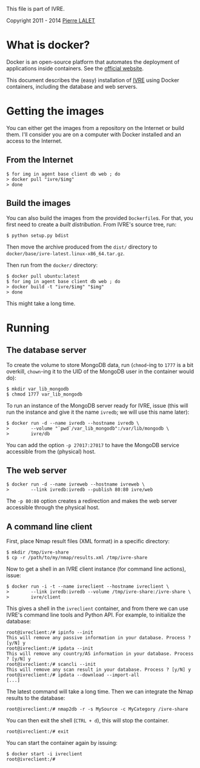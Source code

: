 This file is part of IVRE.

Copyright 2011 - 2014 [Pierre LALET](mailto:pierre.lalet@cea.fr)

# What is docker? #

Docker is an open-source platform that automates the deployment of
applications inside containers. See the [official
website](http://www.docker.com/).

This document describes the (easy) installation of [IVRE](README.md)
using Docker containers, including the database and web servers.

# Getting the images #

You can either get the images from a repository on the Internet or
build them. I'll consider you are on a computer with Docker installed
and an access to the Internet.

## From the Internet ##

    $ for img in agent base client db web ; do
    > docker pull "ivre/$img"
    > done

## Build the images ##

You can also build the images from the provided `Dockerfile`s. For
that, you first need to create a *built distribution*. From IVRE's
source tree, run:

    $ python setup.py bdist

Then move the archive produced from the `dist/` directory to
`docker/base/ivre-latest.linux-x86_64.tar.gz`.

Then run from the `docker/` directory:

    $ docker pull ubuntu:latest
    $ for img in agent base client db web ; do
    > docker build -t "ivre/$img" "$img"
    > done

This might take a long time.

# Running #

## The database server ##

To create the volume to store MongoDB data, run (`chmod`-ing to `1777`
is a bit overkill, `chown`-ing it to the UID of the MongoDB user in
the container would do):

    $ mkdir var_lib_mongodb
    $ chmod 1777 var_lib_mongodb

To run an instance of the MongoDB server ready for IVRE, issue (this
will run the instance and give it the name `ivredb`; we will use this
name later):

    $ docker run -d --name ivredb --hostname ivredb \
	>        --volume "`pwd`/var_lib_mongodb":/var/lib/mongodb \
	>        ivre/db

You can add the option `-p 27017:27017` to have the MongoDB service
accessible from the (physical) host.

## The web server ##

    $ docker run -d --name ivreweb --hostname ivreweb \
    >        --link ivredb:ivredb --publish 80:80 ivre/web

The `-p 80:80` option creates a redirection and makes the web server
accessible through the physical host.

## A command line client ##

First, place Nmap result files (XML format) in a specific directory:

    $ mkdir /tmp/ivre-share
    $ cp -r /path/to/my/nmap/results.xml /tmp/ivre-share

Now to get a shell in an IVRE client instance (for command line
actions), issue:

    $ docker run -i -t --name ivreclient --hostname ivreclient \
    >        --link ivredb:ivredb --volume /tmp/ivre-share:/ivre-share \
    >        ivre/client

This gives a shell in the `ivreclient` container, and from there we
can use IVRE's command line tools and Python API. For example, to
initialize the database:

    root@ivreclient:/# ipinfo --init
	This will remove any passive information in your database. Process ? [y/N] y
    root@ivreclient:/# ipdata --init
	This will remove any country/AS information in your database. Process ? [y/N] y
    root@ivreclient:/# scancli --init
	This will remove any scan result in your database. Process ? [y/N] y
    root@ivreclient:/# ipdata --download --import-all
    [...]

The latest command will take a long time. Then we can integrate the
Nmap results to the database:

    root@ivreclient:/# nmap2db -r -s MySource -c MyCategory /ivre-share

You can then exit the shell (`CTRL + d`), this will stop the
container.

    root@ivreclient:/# exit

You can start the container again by issuing:

    $ docker start -i ivreclient
    root@ivreclient:/#
